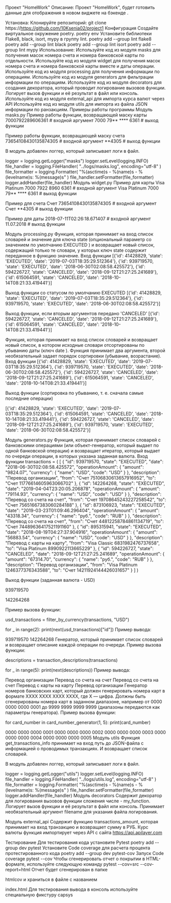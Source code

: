 Проект "HomeWork"
Описание:
Проект "HomeWork", будет готовить данные для отображения в новом виджете на бэкенде .

Установка:
Клонируйте репозиторий:
git clone https://https://github.com/10Ksenia02/project1
Конфигурация
Создайте виртуальное окружение poetry.
poetry env
Установите библиотеки Flake8, black, isort, mypy в группу lint.
poetry add --group lint flake8
poetry add --group lint black
poetry add --group lint isort
poetry add --group lint mypy
Использование:
Используйте код из модуля masks для получения масок номера счета и номера банковской карты по отдельности.
Используйте код из модуля widget для получения масок номера счета и номера банковской карты вместе и даты операции.
Используйте код из модуля processing для получения информации по операциям.
Используйте код из модуля generators для фильтрации информации по операциям.
Используйте код из модуля decorators для создания декоратора, который проводит логирование вызовов функции. Логирует вызов функции и её результат в файл или консоль.
Используйте код из модуля external_api для импорта курса валют через API
Используйте код из модуля utils для импорта из файла JSON информации по ранзакциям.
Примеры работы программы
Модуль masks.py
Пример работы функции, возвращающей маску карты 7000792289606361 # входной аргумент 7000 79** **** 6361 # выход функции

Пример работы функции, возвращающей маску счета 73654108430135874305 # входной аргумент **4305 # выход функции

В модуль добавлен логгер, который записывает логи в файл.

logger = logging.getLogger("masks")
logger.setLevel(logging.INFO)
file_handler = logging.FileHandler(
    "../logs/masks.log", encoding="utf-8"
)
file_formatter = logging.Formatter(
    "%(asctime)s - %(name)s - %(levelname)s: %(message)s"
)
file_handler.setFormatter(file_formatter)
logger.addHandler(file_handler)
Модуль widget.py
Пример для карты Visa Platinum 7000 7922 8960 6361 # входной аргумент Visa Platinum 7000 79** **** 6361 # выход функции

Пример для счета Счет 73654108430135874305 # входной аргумент Счет **4305 # выход функции

Пример для даты 2018-07-11T02:26:18.671407 # входной аргумент 11.07.2018 # выход функции

Модуль processing.py
Функция, которая принимает на вход список словарей и значение для ключа state (опциональный параметр со значением по умолчанию EXECUTED ) и возвращает новый список, содержащий только те словари, у которых ключ state содержит переданное в функцию значение.
Вход функции [{'id': 41428829, 'state': 'EXECUTED', 'date': '2019-07-03T18:35:29.512364'}, {'id': 939719570, 'state': 'EXECUTED', 'date': '2018-06-30T02:08:58.425572'}, {'id': 594226727, 'state': 'CANCELED', 'date': '2018-09-12T21:27:25.241689'}, {'id': 615064591, 'state': 'CANCELED', 'date': '2018-10-14T08:21:33.419441'}]

Выход функции со статусом по умолчанию EXECUTED [{'id': 41428829, 'state': 'EXECUTED', 'date': '2019-07-03T18:35:29.512364'}, {'id': 939719570, 'state': 'EXECUTED', 'date': '2018-06-30T02:08:58.425572'}]

Выход функции, если вторым аргументов передано 'CANCELED' [{'id': 594226727, 'state': 'CANCELED', 'date': '2018-09-12T21:27:25.241689'}, {'id': 615064591, 'state': 'CANCELED', 'date': '2018-10-14T08:21:33.419441'}]

Функция, которая принимает на вход список словарей и возвращает новый список, в котором исходные словари отсортированы по убыванию даты (ключ date ). Функция принимает два аргумента, второй необязательный задает порядок сортировки (убывание, возрастание).
Вход функции [{'id': 41428829, 'state': 'EXECUTED', 'date': '2019-07-03T18:35:29.512364'}, {'id': 939719570, 'state': 'EXECUTED', 'date': '2018-06-30T02:08:58.425572'}, {'id': 594226727, 'state': 'CANCELED', 'date': '2018-09-12T21:27:25.241689'}, {'id': 615064591, 'state': 'CANCELED', 'date': '2018-10-14T08:21:33.419441'}]

Выход функции (сортировка по убыванию, т. е. сначала самые последние операции)

[{'id': 41428829, 'state': 'EXECUTED', 'date': '2019-07-03T18:35:29.512364'}, {'id': 615064591, 'state': 'CANCELED', 'date': '2018-10-14T08:21:33.419441'}, {'id': 594226727, 'state': 'CANCELED', 'date': '2018-09-12T21:27:25.241689'}, {'id': 939719570, 'state': 'EXECUTED', 'date': '2018-06-30T02:08:58.425572'}]

Модуль generators.py
Функция, которая принимает список словарей с банковскими операциями (или объект-генератор, который выдает по одной банковской операции) и возвращает итератор, который выдает по очереди операции, в которых указана заданная валюта.
Вход функции transactions = ( [ { "id": 939719570, "state": "EXECUTED", "date": "2018-06-30T02:08:58.425572", "operationAmount": { "amount": "9824.07", "currency": { "name": "USD", "code": "USD" } }, "description": "Перевод организации", "from": "Счет 75106830613657916952", "to": "Счет 11776614605963066702" }, { "id": 142264268, "state": "EXECUTED", "date": "2019-04-04T23:20:05.206878", "operationAmount": { "amount": "79114.93", "currency": { "name": "USD", "code": "USD" } }, "description": "Перевод со счета на счет", "from": "Счет 19708645243227258542", "to": "Счет 75651667383060284188" }, { "id": 873106923, "state": "EXECUTED", "date": "2019-03-23T01:09:46.296404", "operationAmount": { "amount": "43318.34", "currency": { "name": "руб.", "code": "RUB" } }, "description": "Перевод со счета на счет", "from": "Счет 44812258784861134719", "to": "Счет 74489636417521191160" }, { "id": 895315941, "state": "EXECUTED", "date": "2018-08-19T04:27:37.904916", "operationAmount": { "amount": "56883.54", "currency": { "name": "USD", "code": "USD" } }, "description": "Перевод с карты на карту", "from": "Visa Classic 6831982476737658", "to": "Visa Platinum 8990922113665229" }, { "id": 594226727, "state": "CANCELED", "date": "2018-09-12T21:27:25.241689", "operationAmount": { "amount": "67314.70", "currency": { "name": "руб.", "code": "RUB" } }, "description": "Перевод организации", "from": "Visa Platinum 1246377376343588", "to": "Счет 14211924144426031657" } ] )

Выход функции (заданная валюта - USD)

939719570

142264268

Пример вызова функции:

usd_transactions = filter_by_currency(transactions, "USD")

for _ in range(2):
    print(next(usd_transactions)["id"])
Пример вывода:

939719570
142264268
Генератор, который принимает список словарей и возвращает описание каждой операции по очереди.
Пример вызова функции:

descriptions = transaction_descriptions(transactions)

for _ in range(5):
    print(next(descriptions))
Пример вывода:

Перевод организации
Перевод со счета на счет
Перевод со счета на счет
Перевод с карты на карту
Перевод организации
Генератор номеров банковских карт, который должен генерировать номера карт в формате XXXX XXXX XXXX XXXX, где X — цифра. Должны быть сгенерированы номера карт в заданном диапазоне, например от 0000 0000 0000 0001 до 9999 9999 9999 9999 (диапазоны передаются как параметры генератора).
Пример вызова функции:

for card_number in card_number_generator(1, 5):
    print(card_number)

0000 0000 0000 0001
0000 0000 0000 0002
0000 0000 0000 0003
0000 0000 0000 0004
0000 0000 0000 0005
Модуль utils
Функция get_transactions_info принимает на вход путь до JSON-файла с информацией о проводимых транзакциях. И возвращает список словарей.

В модуль добавлен логгер, который записывает логи в файл.

logger = logging.getLogger("utils")
logger.setLevel(logging.INFO)
file_handler = logging.FileHandler(
    "../logs/utils.log", encoding="utf-8"
)
file_formatter = logging.Formatter(
    "%(asctime)s - %(name)s - %(levelname)s: %(message)s"
)
file_handler.setFormatter(file_formatter)
logger.addHandler(file_handler)
Модуль decorators
Содержит декоратор для логирования вызовов функции сложения числе - my_function. Логирует вызов функции и её результат в файл или консоль. Принимает необязательный аргумент filename для указания файла логирования.

Модуль external_api
Содержит функцию transactions_amount, которая принимает на вход транзакцию и возвращает сумму в РУБ. Курс валюты функция импортирует через API с сайта https://api.apilayer.com

Тестирование
Для тестирования кода установите Pytest
poetry add --group dev pytest
Установите Code coverage для расчета процента протестированного кода
poetry add --group dev pytest-cov
Запуск Code coverage
pytest --cov
Чтобы сгенерировать отчет о покрытии в HTML-формате, используйте следующую команду
pytest --cov=src --cov-report=html
Отчет будет сгенерирован в папке

htmlcov
и храниться в файле с названием

index.html
Для тестирования вывода в консоль используйте специальную фикстуру
capsys
